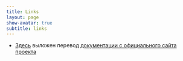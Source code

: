 ```yaml
---
title: Links
layout: page
show-avatar: true
subtitle: links
---
```


* [Здесь](http://prgssr.ru/documentation/01_welcome) выложен перевод [документации с официального сайта проекта](http://jekyllrb.com/docs/home/)